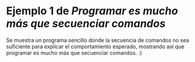 # Ejemplo 1 de _Programar es mucho más que secuenciar comandos_
Se muestra un programa sencillo donde la secuencia de comandos no sea suficiente para explicar el comportamiento esperado, mostrando así que programar es mucho más que secuenciar comandos. :)
